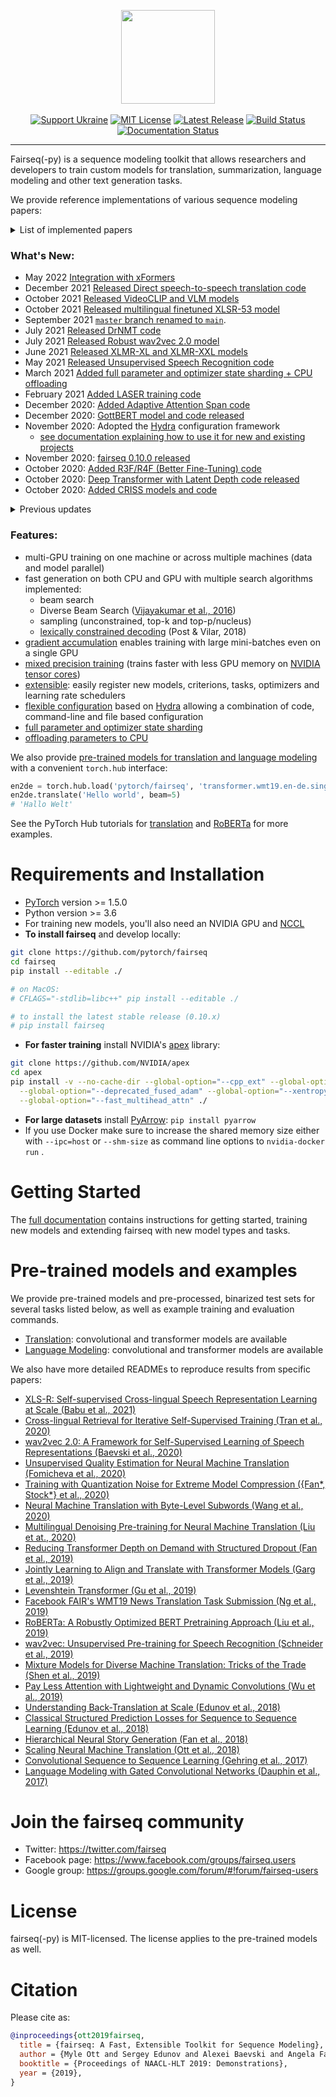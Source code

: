 <p align="center">
  <img src="docs/fairseq_logo.png" width="150">
  <br />
  <br />
  <a href="https://opensource.fb.com/support-ukraine"><img alt="Support Ukraine" src="https://img.shields.io/badge/Support-Ukraine-FFD500?style=flat&labelColor=005BBB" /></a>
  <a href="https://github.com/pytorch/fairseq/blob/main/LICENSE"><img alt="MIT License" src="https://img.shields.io/badge/license-MIT-blue.svg" /></a>
  <a href="https://github.com/pytorch/fairseq/releases"><img alt="Latest Release" src="https://img.shields.io/github/release/pytorch/fairseq.svg" /></a>
  <a href="https://github.com/pytorch/fairseq/actions?query=workflow:build"><img alt="Build Status" src="https://github.com/pytorch/fairseq/workflows/build/badge.svg" /></a>
  <a href="https://fairseq.readthedocs.io/en/latest/?badge=latest"><img alt="Documentation Status" src="https://readthedocs.org/projects/fairseq/badge/?version=latest" /></a>
</p>

--------------------------------------------------------------------------------

Fairseq(-py) is a sequence modeling toolkit that allows researchers and
developers to train custom models for translation, summarization, language
modeling and other text generation tasks.

We provide reference implementations of various sequence modeling papers:

<details><summary>List of implemented papers</summary><p>

* **Convolutional Neural Networks (CNN)** 
  + [Language Modeling with Gated Convolutional Networks (Dauphin et al., 2017)](examples/language_model/conv_lm/README.md)
  + [Convolutional Sequence to Sequence Learning (Gehring et al., 2017)](examples/conv_seq2seq/README.md)
  + [Classical Structured Prediction Losses for Sequence to Sequence Learning (Edunov et al., 2018)](https://github.com/pytorch/fairseq/tree/classic_seqlevel)
  + [Hierarchical Neural Story Generation (Fan et al., 2018)](examples/stories/README.md)
  + [wav2vec: Unsupervised Pre-training for Speech Recognition (Schneider et al., 2019)](examples/wav2vec/README.md)
* **LightConv and DynamicConv models**
  + [Pay Less Attention with Lightweight and Dynamic Convolutions (Wu et al., 2019)](examples/pay_less_attention_paper/README.md)
* **Long Short-Term Memory (LSTM) networks** 
  + Effective Approaches to Attention-based Neural Machine Translation (Luong et al., 2015)
* **Transformer (self-attention) networks**
  + Attention Is All You Need (Vaswani et al., 2017)
  + [Scaling Neural Machine Translation (Ott et al., 2018)](examples/scaling_nmt/README.md)
  + [Understanding Back-Translation at Scale (Edunov et al., 2018)](examples/backtranslation/README.md)
  + [Adaptive Input Representations for Neural Language Modeling (Baevski and Auli, 2018)](examples/language_model/README.adaptive_inputs.md)
  + [Lexically constrained decoding with dynamic beam allocation (Post & Vilar, 2018)](examples/constrained_decoding/README.md)
  + [Transformer-XL: Attentive Language Models Beyond a Fixed-Length Context (Dai et al., 2019)](examples/truncated_bptt/README.md)
  + [Adaptive Attention Span in Transformers (Sukhbaatar et al., 2019)](examples/adaptive_span/README.md)
  + [Mixture Models for Diverse Machine Translation: Tricks of the Trade (Shen et al., 2019)](examples/translation_moe/README.md)
  + [RoBERTa: A Robustly Optimized BERT Pretraining Approach (Liu et al., 2019)](examples/roberta/README.md)
  + [Facebook FAIR's WMT19 News Translation Task Submission (Ng et al., 2019)](examples/wmt19/README.md)
  + [Jointly Learning to Align and Translate with Transformer Models (Garg et al., 2019)](examples/joint_alignment_translation/README.md )
  + [Multilingual Denoising Pre-training for Neural Machine Translation (Liu et at., 2020)](examples/mbart/README.md)
  + [Neural Machine Translation with Byte-Level Subwords (Wang et al., 2020)](examples/byte_level_bpe/README.md)
  + [Unsupervised Quality Estimation for Neural Machine Translation (Fomicheva et al., 2020)](examples/unsupervised_quality_estimation/README.md)
  + [wav2vec 2.0: A Framework for Self-Supervised Learning of Speech Representations (Baevski et al., 2020)](examples/wav2vec/README.md)
  + [Generating Medical Reports from Patient-Doctor Conversations Using Sequence-to-Sequence Models (Enarvi et al., 2020)](examples/pointer_generator/README.md)
  + [Linformer: Self-Attention with Linear Complexity (Wang et al., 2020)](examples/linformer/README.md)
  + [Cross-lingual Retrieval for Iterative Self-Supervised Training (Tran et al., 2020)](examples/criss/README.md)
  + [Deep Transformers with Latent Depth (Li et al., 2020)](examples/latent_depth/README.md)
  + [Unsupervised Cross-lingual Representation Learning for Speech Recognition (Conneau et al., 2020)](https://arxiv.org/abs/2006.13979)
  + [Self-training and Pre-training are Complementary for Speech Recognition (Xu et al., 2020)](https://arxiv.org/abs/2010.11430)
  + [Robust wav2vec 2.0: Analyzing Domain Shift in Self-Supervised Pre-Training (Hsu, et al., 2021)](https://arxiv.org/abs/2104.01027)
  + [Unsupervised Speech Recognition (Baevski, et al., 2021)](https://arxiv.org/abs/2105.11084)
  + [Simple and Effective Zero-shot Cross-lingual Phoneme Recognition (Xu et al., 2021)](https://arxiv.org/abs/2109.11680)
  + [VideoCLIP: Contrastive Pre-training for Zero-shot Video-Text Understanding (Xu et. al., 2021)](https://arxiv.org/pdf/2109.14084.pdf)
  + [VLM: Task-agnostic Video-Language Model Pre-training for Video Understanding (Xu et. al., 2021)](https://aclanthology.org/2021.findings-acl.370.pdf)
  + [NormFormer: Improved Transformer Pretraining with Extra Normalization (Shleifer et. al, 2021)](examples/normformer/README.md)
* **Non-autoregressive Transformers**
  + Non-Autoregressive Neural Machine Translation (Gu et al., 2017)
  + Deterministic Non-Autoregressive Neural Sequence Modeling by Iterative Refinement (Lee et al. 2018)
  + Insertion Transformer: Flexible Sequence Generation via Insertion Operations (Stern et al. 2019)
  + Mask-Predict: Parallel Decoding of Conditional Masked Language Models (Ghazvininejad et al., 2019)
  + [Levenshtein Transformer (Gu et al., 2019)](examples/nonautoregressive_translation/README.md)
* **Finetuning**
  + [Better Fine-Tuning by Reducing Representational Collapse (Aghajanyan et al. 2020)](examples/rxf/README.md)

</p></details>

### What's New:
* May 2022 [Integration with xFormers](https://github.com/facebookresearch/xformers)
* December 2021 [Released Direct speech-to-speech translation code](examples/speech_to_speech/README.md)
* October 2021 [Released VideoCLIP and VLM models](examples/MMPT/README.md)
* October 2021 [Released multilingual finetuned XLSR-53 model](examples/wav2vec/README.md)
* September 2021 [`master` branch renamed to `main`](https://github.com/github/renaming).
* July 2021 [Released DrNMT code](examples/discriminative_reranking_nmt/README.md)
* July 2021 [Released Robust wav2vec 2.0 model](examples/wav2vec/README.md)
* June 2021 [Released XLMR-XL and XLMR-XXL models](examples/xlmr/README.md)
* May 2021 [Released Unsupervised Speech Recognition code](examples/wav2vec/unsupervised/README.md)
* March 2021 [Added full parameter and optimizer state sharding + CPU offloading](examples/fully_sharded_data_parallel/README.md)
* February 2021 [Added LASER training code](examples/laser/README.md)
* December 2020: [Added Adaptive Attention Span code](examples/adaptive_span/README.md)
* December 2020: [GottBERT model and code released](examples/gottbert/README.md)
* November 2020: Adopted the [Hydra](https://github.com/facebookresearch/hydra) configuration framework
  * [see documentation explaining how to use it for new and existing projects](docs/hydra_integration.md)
* November 2020: [fairseq 0.10.0 released](https://github.com/pytorch/fairseq/releases/tag/v0.10.0)
* October 2020: [Added R3F/R4F (Better Fine-Tuning) code](examples/rxf/README.md)
* October 2020: [Deep Transformer with Latent Depth code released](examples/latent_depth/README.md)
* October 2020: [Added CRISS models and code](examples/criss/README.md)

<details><summary>Previous updates</summary><p>

* September 2020: [Added Linformer code](examples/linformer/README.md)
* September 2020: [Added pointer-generator networks](examples/pointer_generator/README.md)
* August 2020: [Added lexically constrained decoding](examples/constrained_decoding/README.md)
* August 2020: [wav2vec2 models and code released](examples/wav2vec/README.md)
* July 2020: [Unsupervised Quality Estimation code released](examples/unsupervised_quality_estimation/README.md)
* May 2020: [Follow fairseq on Twitter](https://twitter.com/fairseq)
* April 2020: [Monotonic Multihead Attention code released](examples/simultaneous_translation/README.md)
* April 2020: [Quant-Noise code released](examples/quant_noise/README.md)
* April 2020: [Initial model parallel support and 11B parameters unidirectional LM released](examples/megatron_11b/README.md)
* March 2020: [Byte-level BPE code released](examples/byte_level_bpe/README.md)
* February 2020: [mBART model and code released](examples/mbart/README.md)
* February 2020: [Added tutorial for back-translation](https://github.com/pytorch/fairseq/tree/main/examples/backtranslation#training-your-own-model-wmt18-english-german)
* December 2019: [fairseq 0.9.0 released](https://github.com/pytorch/fairseq/releases/tag/v0.9.0)
* November 2019: [VizSeq released (a visual analysis toolkit for evaluating fairseq models)](https://facebookresearch.github.io/vizseq/docs/getting_started/fairseq_example)
* November 2019: [CamemBERT model and code released](examples/camembert/README.md)
* November 2019: [BART model and code released](examples/bart/README.md)
* November 2019: [XLM-R models and code released](examples/xlmr/README.md)
* September 2019: [Nonautoregressive translation code released](examples/nonautoregressive_translation/README.md)
* August 2019: [WMT'19 models released](examples/wmt19/README.md)
* July 2019: fairseq relicensed under MIT license
* July 2019: [RoBERTa models and code released](examples/roberta/README.md)
* June 2019: [wav2vec models and code released](examples/wav2vec/README.md)

</p></details>

### Features:

* multi-GPU training on one machine or across multiple machines (data and model parallel)
* fast generation on both CPU and GPU with multiple search algorithms implemented:
  + beam search
  + Diverse Beam Search ([Vijayakumar et al., 2016](https://arxiv.org/abs/1610.02424))
  + sampling (unconstrained, top-k and top-p/nucleus)
  + [lexically constrained decoding](examples/constrained_decoding/README.md) (Post & Vilar, 2018)
* [gradient accumulation](https://fairseq.readthedocs.io/en/latest/getting_started.html#large-mini-batch-training-with-delayed-updates) enables training with large mini-batches even on a single GPU
* [mixed precision training](https://fairseq.readthedocs.io/en/latest/getting_started.html#training-with-half-precision-floating-point-fp16) (trains faster with less GPU memory on [NVIDIA tensor cores](https://developer.nvidia.com/tensor-cores))
* [extensible](https://fairseq.readthedocs.io/en/latest/overview.html): easily register new models, criterions, tasks, optimizers and learning rate schedulers
* [flexible configuration](docs/hydra_integration.md) based on [Hydra](https://github.com/facebookresearch/hydra) allowing a combination of code, command-line and file based configuration
* [full parameter and optimizer state sharding](examples/fully_sharded_data_parallel/README.md)
* [offloading parameters to CPU](examples/fully_sharded_data_parallel/README.md)

We also provide [pre-trained models for translation and language modeling](#pre-trained-models-and-examples)
with a convenient `torch.hub` interface:

``` python
en2de = torch.hub.load('pytorch/fairseq', 'transformer.wmt19.en-de.single_model')
en2de.translate('Hello world', beam=5)
# 'Hallo Welt'
```

See the PyTorch Hub tutorials for [translation](https://pytorch.org/hub/pytorch_fairseq_translation/)
and [RoBERTa](https://pytorch.org/hub/pytorch_fairseq_roberta/) for more examples.

# Requirements and Installation

* [PyTorch](http://pytorch.org/) version >= 1.5.0
* Python version >= 3.6
* For training new models, you'll also need an NVIDIA GPU and [NCCL](https://github.com/NVIDIA/nccl)
* **To install fairseq** and develop locally:

``` bash
git clone https://github.com/pytorch/fairseq
cd fairseq
pip install --editable ./

# on MacOS:
# CFLAGS="-stdlib=libc++" pip install --editable ./

# to install the latest stable release (0.10.x)
# pip install fairseq
```

* **For faster training** install NVIDIA's [apex](https://github.com/NVIDIA/apex) library:

``` bash
git clone https://github.com/NVIDIA/apex
cd apex
pip install -v --no-cache-dir --global-option="--cpp_ext" --global-option="--cuda_ext" \
  --global-option="--deprecated_fused_adam" --global-option="--xentropy" \
  --global-option="--fast_multihead_attn" ./
```

* **For large datasets** install [PyArrow](https://arrow.apache.org/docs/python/install.html#using-pip): `pip install pyarrow`
* If you use Docker make sure to increase the shared memory size either with `--ipc=host` or `--shm-size`
 as command line options to `nvidia-docker run` .

# Getting Started

The [full documentation](https://fairseq.readthedocs.io/) contains instructions
for getting started, training new models and extending fairseq with new model
types and tasks.

# Pre-trained models and examples

We provide pre-trained models and pre-processed, binarized test sets for several tasks listed below,
as well as example training and evaluation commands.

* [Translation](examples/translation/README.md): convolutional and transformer models are available
* [Language Modeling](examples/language_model/README.md): convolutional and transformer models are available

We also have more detailed READMEs to reproduce results from specific papers:

* [XLS-R: Self-supervised Cross-lingual Speech Representation Learning at Scale (Babu et al., 2021)](examples/wav2vec/xlsr/README.md)
* [Cross-lingual Retrieval for Iterative Self-Supervised Training (Tran et al., 2020)](examples/criss/README.md)
* [wav2vec 2.0: A Framework for Self-Supervised Learning of Speech Representations (Baevski et al., 2020)](examples/wav2vec/README.md)
* [Unsupervised Quality Estimation for Neural Machine Translation (Fomicheva et al., 2020)](examples/unsupervised_quality_estimation/README.md)
* [Training with Quantization Noise for Extreme Model Compression ({Fan*, Stock*} et al., 2020)](examples/quant_noise/README.md)
* [Neural Machine Translation with Byte-Level Subwords (Wang et al., 2020)](examples/byte_level_bpe/README.md)
* [Multilingual Denoising Pre-training for Neural Machine Translation (Liu et at., 2020)](examples/mbart/README.md)
* [Reducing Transformer Depth on Demand with Structured Dropout (Fan et al., 2019)](examples/layerdrop/README.md)
* [Jointly Learning to Align and Translate with Transformer Models (Garg et al., 2019)](examples/joint_alignment_translation/README.md)
* [Levenshtein Transformer (Gu et al., 2019)](examples/nonautoregressive_translation/README.md)
* [Facebook FAIR's WMT19 News Translation Task Submission (Ng et al., 2019)](examples/wmt19/README.md)
* [RoBERTa: A Robustly Optimized BERT Pretraining Approach (Liu et al., 2019)](examples/roberta/README.md)
* [wav2vec: Unsupervised Pre-training for Speech Recognition (Schneider et al., 2019)](examples/wav2vec/README.md)
* [Mixture Models for Diverse Machine Translation: Tricks of the Trade (Shen et al., 2019)](examples/translation_moe/README.md)
* [Pay Less Attention with Lightweight and Dynamic Convolutions (Wu et al., 2019)](examples/pay_less_attention_paper/README.md)
* [Understanding Back-Translation at Scale (Edunov et al., 2018)](examples/backtranslation/README.md)
* [Classical Structured Prediction Losses for Sequence to Sequence Learning (Edunov et al., 2018)](https://github.com/pytorch/fairseq/tree/classic_seqlevel)
* [Hierarchical Neural Story Generation (Fan et al., 2018)](examples/stories/README.md)
* [Scaling Neural Machine Translation (Ott et al., 2018)](examples/scaling_nmt/README.md)
* [Convolutional Sequence to Sequence Learning (Gehring et al., 2017)](examples/conv_seq2seq/README.md)
* [Language Modeling with Gated Convolutional Networks (Dauphin et al., 2017)](examples/language_model/README.conv.md)

# Join the fairseq community

* Twitter: https://twitter.com/fairseq
* Facebook page: https://www.facebook.com/groups/fairseq.users
* Google group: https://groups.google.com/forum/#!forum/fairseq-users

# License

fairseq(-py) is MIT-licensed.
The license applies to the pre-trained models as well.

# Citation

Please cite as:

``` bibtex
@inproceedings{ott2019fairseq,
  title = {fairseq: A Fast, Extensible Toolkit for Sequence Modeling},
  author = {Myle Ott and Sergey Edunov and Alexei Baevski and Angela Fan and Sam Gross and Nathan Ng and David Grangier and Michael Auli},
  booktitle = {Proceedings of NAACL-HLT 2019: Demonstrations},
  year = {2019},
}
```
